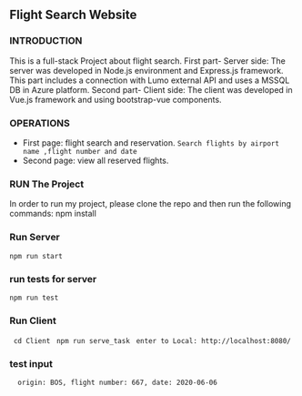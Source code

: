 
## Flight Search Website 
### INTRODUCTION
This is a full-stack Project about flight search.
First part- Server side: The server was developed in Node.js environment and Express.js framework. This part includes a connection with Lumo external API
and uses a MSSQL DB in Azure platform.
Second part- Client side: The client was developed in Vue.js framework and using bootstrap-vue components.

### OPERATIONS
* First page: flight search and reservation.
```Search flights by airport name ,flight number and date```
* Second page: view all reserved flights.
### RUN The Project
In order to run my project, please clone the repo and then run the following commands:
npm install 

### Run Server 
```npm run start```

### run tests for server 
```npm run test```

### Run Client
```  cd Client ```
```  npm run serve_task ```
```  enter to Local: http://localhost:8080/ ```

 ### test input
 ```  origin: BOS, flight number: 667, date: 2020-06-06```



